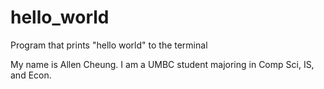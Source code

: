 # hello_world
Program that prints "hello world" to the terminal

My name is Allen Cheung. I am a UMBC student majoring in Comp Sci, IS, and Econ.

